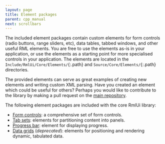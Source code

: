 ```yaml
---
layout: page
title: Element packages
parent: cpp_manual
next: scrollbars
---
```


The included element packages contain custom elements for form controls (radio buttons, range sliders, etc), data tables, tabbed windows, and other useful RML elements. You are free to use the elements as-is in your application, or use the elements as a starting point for more specialised controls in your application. The elements are located in the `Include/RmlUi/Core/Elements/`{:.path} and `Source/Core/Elements/`{:.path} directories.

The provided elements can serve as great examples of creating new elements and writing custom XML parsing. Have you created an element which could be useful for others? Perhaps you would like to contribute to the library by making a pull request on the [main repository]({{page.lib_site}}).

The following element packages are included with the core RmlUi library:

- [Form controls](element_packages/form.html): a comprehensive set of form controls.
- [Tab sets](element_packages/tab_set.html): elements for partitioning content into panels.
- [Progress bar](element_packages/progress_bar.html): element for displaying progress.
- [Data grids](element_packages/data_grid.html) (*deprecated*): elements for positioning and rendering dynamic, tabulated data.
